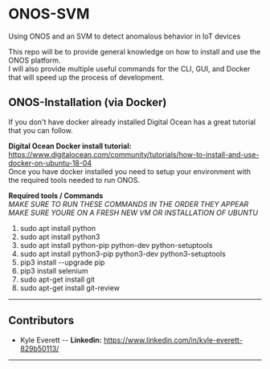 # ONOS-SVM
Using ONOS and an SVM to detect anomalous behavior in IoT devices

This repo will be to provide general knowledge on how to install and use the ONOS platform.<br>
I will also provide multiple useful commands for the CLI, GUI, and Docker that will speed up 
the process of development.

## ONOS-Installation (via Docker)
If you don't have docker already installed Digital Ocean has a great tutorial
that you can follow.

**Digital Ocean Docker install tutorial:**<br>
https://www.digitalocean.com/community/tutorials/how-to-install-and-use-docker-on-ubuntu-18-04 <br>
Once you have docker installed you need to setup your environment with the required tools needed to run ONOS.<br>

**Required tools / Commands**<br>
*MAKE SURE TO RUN THESE COMMANDS IN THE ORDER THEY APPEAR*<br>
*MAKE SURE YOURE ON A FRESH NEW VM OR INSTALLATION OF UBUNTU*<br>

1. sudo apt install python
2. sudo apt install python3
3. sudo apt install python-pip python-dev python-setuptools
4. sudo apt install python3-pip python3-dev python3-setuptools
5. pip3 install --upgrade pip
6. pip3 install selenium
7. sudo apt-get install git
8. sudo apt-get install git-review

---
## Contributors 
- Kyle Everett -- **Linkedin:** https://www.linkedin.com/in/kyle-everett-829b50113/
---

